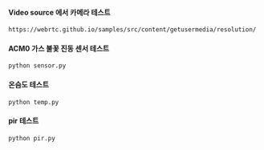####  Video source 에서 카메라 테스트
```less
https://webrtc.github.io/samples/src/content/getusermedia/resolution/
```

#### ACM0 가스 불꽃 진동 센서 테스트
```less
python sensor.py
```

#### 온슴도 테스트
```less
python temp.py
```

#### pir 테스트
```less
python pir.py
```







